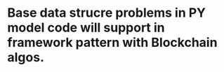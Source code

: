 # Base data strucre problems in PY model code will support in framework pattern with Blockchain algos.

